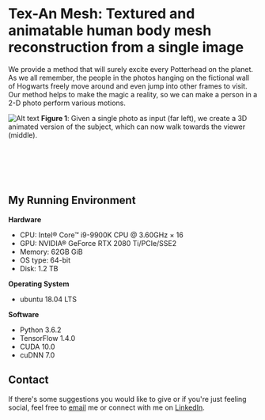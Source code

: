# Tex-An Mesh: Textured and animatable human body mesh reconstruction from a single image

We provide a method that will surely excite every Potterhead on the planet. As we all remember, the people in the photos hanging on the fictional wall of Hogwarts freely move around and even jump into other frames to visit. Our method helps to make the magic a reality, so we can make a person in a 2-D photo perform various motions.


![Alt text](https://github.com/lev1khachatryan/Tex-An_Mesh/blob/master/assets/1.jpg)
**Figure 1**: Given a single photo as input (far left), we create a 3D animated version of the subject, which can now walk towards the viewer (middle).




<br>
<br>
<br>
<br>

## My Running Environment
<b>Hardware</b>
- CPU: Intel® Core™ i9-9900K CPU @ 3.60GHz × 16 
- GPU: NVIDIA® GeForce RTX 2080 Ti/PCIe/SSE2
- Memory: 62GB GiB
- OS type: 64-bit
- Disk: 1.2 TB

<b>Operating System</b>
- ubuntu 18.04 LTS

<b>Software</b>
- Python 3.6.2
- TensorFlow 1.4.0
- CUDA 10.0
- cuDNN 7.0

## Contact
If there's some suggestions you would like to give or if you're just feeling social,
feel free to [email](mailto:levon.khachatryan.1996.db@gmail.com) me or connect with me on [LinkedIn](https://www.linkedin.com/in/levonkhachatryan/).